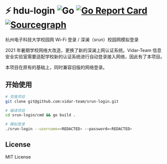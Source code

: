 # ⚡ hdu-login ![Go](https://github.com/altonhe/hdu-login/workflows/Go/badge.svg) [![Go Report Card](https://goreportcard.com/badge/github.com/altonhe/hdu-login)](https://goreportcard.com/report/github.com/altonhe/hdu-login) [![Sourcegraph](https://img.shields.io/badge/view%20on-Sourcegraph-brightgreen.svg?logo=sourcegraph)](https://sourcegraph.com/github.com/altonhe/hdu-login)

杭州电子科技大学校园网 Wi-Fi 登录 / 深澜（srun）校园网模拟登录

2021 年暑期学校网络大改造，更换了新的深澜上网认证系统。Vidar-Team 信息安全实验室需要适配学校新的认证系统进行自动登录接入网络，因此有了本项目。

本项目在原有的基础上，同时兼容旧版的网络登录。
## 开始使用

```bash
# 克隆项目
git clone git@github.com:vidar-team/srun-login.git

# 编译项目
cd srun-login/cmd && go build .

# 模拟登录
./srun-login --username=<REDACTED> --password=<REDACTED>
```

## License

MIT License
